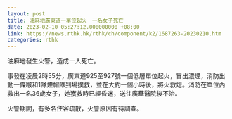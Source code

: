 ```yaml
---
layout: post
title: 油麻地廣東道一單位起火　一名女子死亡
date: 2023-02-10 05:27:12.000000000 +08:00
link: https://news.rthk.hk/rthk/ch/component/k2/1687263-20230210.htm
categories: rthk
---
```


油麻地發生火警，造成一人死亡。

事發在凌晨2時55分，廣東道925至927號一個低層單位起火，冒出濃煙，消防出動一條喉和1隊煙帽隊到場撲救，並在大約一個小時後，將火救熄。消防在單位內救出一名36歲女子，她獲救時已經昏迷，送往廣華醫院後不治。

火警期間，有多名住客疏散，火警原因有待調查。
